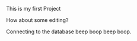 This is my first Project


How about some editing?

Connecting to the database beep boop beep boop.
